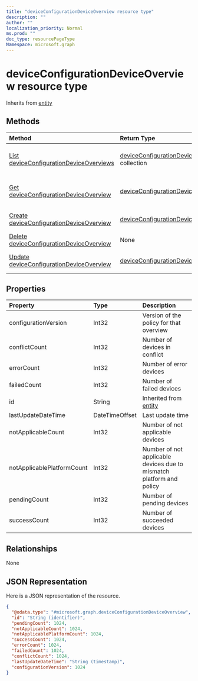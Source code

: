```yaml
---
title: "deviceConfigurationDeviceOverview resource type"
description: ""
author: ""
localization_priority: Normal
ms.prod: ""
doc_type: resourcePageType
Namespace: microsoft.graph
---
```



# deviceConfigurationDeviceOverview resource type




Inherits from [entity](../resources/entity.md)

## Methods
|Method|Return Type|Description|
|:---|:---|:---|
|[List deviceConfigurationDeviceOverviews](../api/deviceconfigurationdeviceoverview-list.md)|[deviceConfigurationDeviceOverview](../resources/deviceConfigurationDeviceOverview.md) collection|List properties and relationships of the [deviceConfigurationDeviceOverview](../resources/deviceconfigurationdeviceoverview.md) objects.|
|[Get deviceConfigurationDeviceOverview](../api/deviceconfigurationdeviceoverview-get.md)|[deviceConfigurationDeviceOverview](../resources/deviceConfigurationDeviceOverview.md)|Read properties and relationships of the [deviceConfigurationDeviceOverview](../resources/deviceconfigurationdeviceoverview.md) object.|
|[Create deviceConfigurationDeviceOverview](../api/deviceconfigurationdeviceoverview-create.md)|[deviceConfigurationDeviceOverview](../resources/deviceConfigurationDeviceOverview.md)|Create a new [deviceConfigurationDeviceOverview](../resources/deviceconfigurationdeviceoverview.md) object.|
|[Delete deviceConfigurationDeviceOverview](../api/deviceconfigurationdeviceoverview-delete.md)|None|Deletes a [deviceConfigurationDeviceOverview](../resources/deviceconfigurationdeviceoverview.md).|
|[Update deviceConfigurationDeviceOverview](../api/deviceconfigurationdeviceoverview-update.md)|[deviceConfigurationDeviceOverview](../resources/deviceConfigurationDeviceOverview.md)|Update the properties of a [deviceConfigurationDeviceOverview](../resources/deviceconfigurationdeviceoverview.md) object.|

## Properties
|Property|Type|Description|
|:---|:---|:---|
|configurationVersion|Int32|Version of the policy for that overview|
|conflictCount|Int32|Number of devices in conflict|
|errorCount|Int32|Number of error devices|
|failedCount|Int32|Number of failed devices|
|id|String| Inherited from [entity](../resources/entity.md)|
|lastUpdateDateTime|DateTimeOffset|Last update time|
|notApplicableCount|Int32|Number of not applicable devices|
|notApplicablePlatformCount|Int32|Number of not applicable devices due to mismatch platform and policy|
|pendingCount|Int32|Number of pending devices|
|successCount|Int32|Number of succeeded devices|

## Relationships
None

## JSON Representation
Here is a JSON representation of the resource.
<!-- {
  "blockType": "resource",
  "keyProperty": "id",
  "@odata.type": "microsoft.graph.deviceConfigurationDeviceOverview",
  "baseType": "microsoft.graph.entity",
  "openType": false
}
-->
``` json
{
  "@odata.type": "#microsoft.graph.deviceConfigurationDeviceOverview",
  "id": "String (identifier)",
  "pendingCount": 1024,
  "notApplicableCount": 1024,
  "notApplicablePlatformCount": 1024,
  "successCount": 1024,
  "errorCount": 1024,
  "failedCount": 1024,
  "conflictCount": 1024,
  "lastUpdateDateTime": "String (timestamp)",
  "configurationVersion": 1024
}
```

